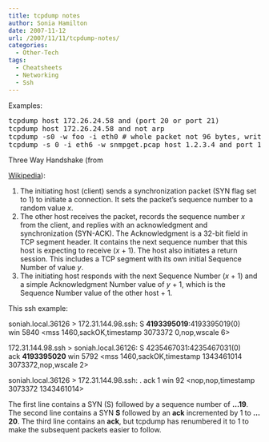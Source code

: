 ```yaml
---
title: tcpdump notes
author: Sonia Hamilton
date: 2007-11-12
url: /2007/11/11/tcpdump-notes/
categories:
  - Other-Tech
tags:
  - Cheatsheets
  - Networking
  - Ssh
---
```

Examples:

<!--more-->

<pre class="brush: bash; title: ; notranslate" title="">tcpdump host 172.26.24.58 and (port 20 or port 21)
tcpdump host 172.26.24.58 and not arp
tcpdump -s0 -w foo -i eth0 # whole packet not 96 bytes, write to file foo, listen on eth0)
tcpdump -s 0 -i eth6 -w snmpget.pcap host 1.2.3.4 and port 161 # capture snmp traffic
</pre>

Three Way Handshake (from 

[Wikipedia][1]):

  1. The initiating host (client) sends a synchronization packet (SYN flag set to 1) to initiate a connection. It sets the packet&#8217;s sequence number to a random value <span class="texhtml"><em>x</em></span>.
  2. The other host receives the packet, records the sequence number <span class="texhtml"><em>x</em></span> from the client, and replies with an acknowledgment and synchronization (SYN-ACK). The Acknowledgment is a 32-bit field in TCP segment header. It contains the next sequence number that this host is expecting to receive <span class="texhtml">(<em>x</em> + 1)</span>. The host also initiates a return session. This includes a TCP segment with its own initial Sequence Number of value <span class="texhtml"><em>y</em></span>.
  3. The initiating host responds with the next Sequence Number <span class="texhtml">(<em>x</em> + 1)</span> and a simple Acknowledgment Number value of <span class="texhtml"><em>y</em> + 1</span>, which is the Sequence Number value of the other host + 1.

This ssh example:

soniah.local.36126 > 172.31.144.98.ssh: S **4193395019**:4193395019(0)  
win 5840 <mss 1460,sackOK,timestamp 3073372 0,nop,wscale 6>

172.31.144.98.ssh > soniah.local.36126: S 4235467031:4235467031(0)  
ack **4193395020** win 5792 <mss 1460,sackOK,timestamp 1343461014 3073372,nop,wscale 2>

soniah.local.36126 > 172.31.144.98.ssh: . ack 1 win 92 <nop,nop,timestamp 3073372 1343461014>

The first line contains a SYN (S) followed by a sequence number of **&#8230;19**. The second line contains a SYN **S** followed by an **ack** incremented by 1 to **&#8230;20**. The third line contains an **ack**, but tcpdump has renumbered it to 1 to make the subsequent packets easier to follow.

 [1]: http://en.wikipedia.org/wiki/Transmission_Control_Protocol#Connection_establishment

